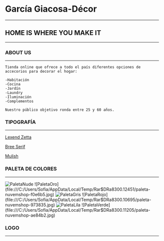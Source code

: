 # García Giacosa-Décor
---
## HOME IS WHERE YOU MAKE IT
---
### ABOUT US
---
~~~
Tienda online que ofrece a todo el país diferentes opciones de accecorios para decorar el hogar:

-Habitación
-Cocina
-Jardín
-Laundry
-Iluminación
-Complementos

Nuestro público objetivo ronda entre 25 y 60 años.

~~~

### TIPOGRAFÍA
---
[LexendZetta]:https://fonts.google.com/specimen/Lexend+Zetta?category=Serif,Sans+Serif,Display,Monospace&subset=latin&preview.size=32&preview.text=NEW%20ARRIVALS&preview.text_type=custom
[Lexend Zetta][LexendZetta]

[BreeSerif]:https://fonts.google.com/specimen/Lexend+Zetta?category=Serif,Sans+Serif,Display,Monospace&subset=latin&preview.size=32&preview.text=NEW%20ARRIVALS&preview.text_type=custom
[Bree Serif][BreeSerif]

[Mulish]:https://fonts.google.com/specimen/Mulish?category=Serif,Sans+Serif,Display,Monospace&subset=latin&preview.size=24&preview.text=Jarra%20de%20vidrio&preview.text_type=custom
[Mulish][Mulish]

### PALETA DE COLORES
---
![PaletaNude](/C:/Users/Sofia/AppData/Local/Temp/Rar$DRa8300.12039/paleta-nuvemshop-dca38b.jpg)
![PaletaOro](file:///C:/Users/Sofia/AppData/Local/Temp/Rar$DRa8300.12451/paleta-nuvemshop-f0e6b5.jpg)
![PaletaGris](file:///C:/Users/Sofia/AppData/Local/Temp/Rar$DRa8300.11651/paleta-nuvemshop-b5a4a3.jpg)
![PaletaRojo](file:///C:/Users/Sofia/AppData/Local/Temp/Rar$DRa8300.10695/paleta-nuvemshop-973835.jpg)
![PaletaLila](file:///C:/Users/Sofia/AppData/Local/Temp/Rar$DRa8300.11205/paleta-nuvemshop-ae84b2.jpg)
![PaletaVerde](file:///C:/Users/Sofia/AppData/Local/Temp/Rar$DRa8300.11205/paleta-nuvemshop-ae84b2.jpg)

### LOGO
---
